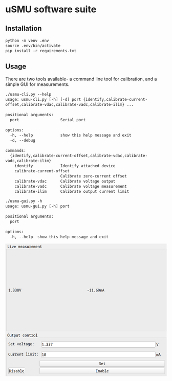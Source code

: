 # uSMU software suite

## Installation

```shell
python -m venv .env
source .env/bin/activate
pip install -r requirements.txt
```

## Usage

There are two tools available- a command line tool for calibration, and a simple GUI for
measurements.

```shell
./usmu-cli.py --help
usage: usmu-cli.py [-h] [-d] port {identify,calibrate-current-offset,calibrate-vdac,calibrate-vadc,calibrate-ilim} ...

positional arguments:
  port                  Serial port

options:
  -h, --help            show this help message and exit
  -d, --debug

commands:
  {identify,calibrate-current-offset,calibrate-vdac,calibrate-vadc,calibrate-ilim}
    identify            Identify attached device
    calibrate-current-offset
                        Calibrate zero-current offset
    calibrate-vdac      Calibrate voltage output
    calibrate-vadc      Calibrate voltage measurement
    calibrate-ilim      Calibrate output current limit
```

```shell
./usmu-gui.py -h
usage: usmu-gui.py [-h] port

positional arguments:
  port

options:
  -h, --help  show this help message and exit
```

![GUI](doc/gui.png)

